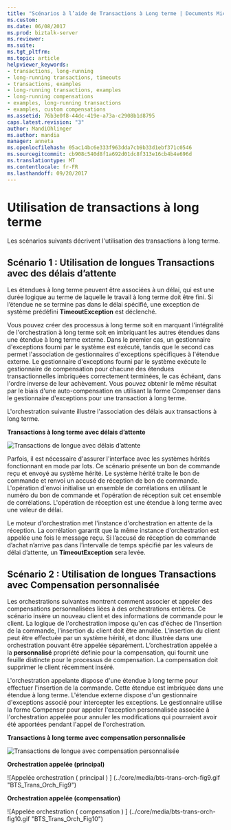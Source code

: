 ```yaml
---
title: "Scénarios à l’aide de Transactions à Long terme | Documents Microsoft"
ms.custom: 
ms.date: 06/08/2017
ms.prod: biztalk-server
ms.reviewer: 
ms.suite: 
ms.tgt_pltfrm: 
ms.topic: article
helpviewer_keywords:
- transactions, long-running
- long-running transactions, timeouts
- transactions, examples
- long-running transactions, examples
- long-running compensations
- examples, long-running transactions
- examples, custom compensations
ms.assetid: 76b3e0f8-44dc-419e-a73a-c2908b1d8795
caps.latest.revision: "3"
author: MandiOhlinger
ms.author: mandia
manager: anneta
ms.openlocfilehash: 05ac14bc6e333f963dda7cb9b33d1ebf371c0546
ms.sourcegitcommit: cb908c540d8f1a692d01dc8f313e16cb4b4e696d
ms.translationtype: MT
ms.contentlocale: fr-FR
ms.lasthandoff: 09/20/2017
---
```

# <a name="scenarios-using-long-running-transactions"></a>Utilisation de transactions à long terme
Les scénarios suivants décrivent l'utilisation des transactions à long terme.  
  
## <a name="scenario-1-using-long-running-transactions-with-timeouts"></a>Scénario 1 : Utilisation de longues Transactions avec des délais d’attente  
 Les étendues à long terme peuvent être associées à un délai, qui est une durée logique au terme de laquelle le travail à long terme doit être fini. Si l’étendue ne se termine pas dans le délai spécifié, une exception de système prédéfini **TimeoutException** est déclenché.  
  
 Vous pouvez créer des processus à long terme soit en marquant l'intégralité de l'orchestration à long terme soit en imbriquant les autres étendues dans une étendue à long terme externe. Dans le premier cas, un gestionnaire d'exceptions fourni par le système est exécuté, tandis que le second cas permet l'association de gestionnaires d'exceptions spécifiques à l'étendue externe. Le gestionnaire d'exceptions fourni par le système exécute le gestionnaire de compensation pour chacune des étendues transactionnelles imbriquées correctement terminées, le cas échéant, dans l'ordre inverse de leur achèvement. Vous pouvez obtenir le même résultat par le biais d'une auto-compensation en utilisant la forme Compenser dans le gestionnaire d'exceptions pour une transaction à long terme.  
  
 L'orchestration suivante illustre l'association des délais aux transactions à long terme.  
  
 **Transactions à long terme avec délais d’attente**  
  
 ![Transactions de longue avec délais d’attente](../core/media/bts-trans-orch-fig7.gif "BTS_Trans_Orch_Fig7")  
  
 Parfois, il est nécessaire d'assurer l'interface avec les systèmes hérités fonctionnant en mode par lots. Ce scénario présente un bon de commande reçu et envoyé au système hérité. Le système hérité traite le bon de commande et renvoi un accusé de réception de bon de commande. L'opération d'envoi initialise un ensemble de corrélations en utilisant le numéro du bon de commande et l'opération de réception suit cet ensemble de corrélations. L'opération de réception est une étendue à long terme avec une valeur de délai.  
  
 Le moteur d'orchestration met l'instance d'orchestration en attente de la réception. La corrélation garantit que la même instance d'orchestration est appelée une fois le message reçu. Si l’accusé de réception de commande d’achat n’arrive pas dans l’intervalle de temps spécifié par les valeurs de délai d’attente, un **TimeoutException** sera levée.  
  
## <a name="scenario-2-using-long-running-transactions-with-custom-compensation"></a>Scénario 2 : Utilisation de longues Transactions avec Compensation personnalisée  
 Les orchestrations suivantes montrent comment associer et appeler des compensations personnalisées liées à des orchestrations entières. Ce scénario insère un nouveau client et des informations de commande pour le client. La logique de l'orchestration impose qu'en cas d'échec de l'insertion de la commande, l'insertion du client doit être annulée. L'insertion du client peut être effectuée par un système hérité, et donc illustrée dans une orchestration pouvant être appelée séparément. L’orchestration appelée a la **personnalisé** propriété définie pour la compensation, qui fournit une feuille distincte pour le processus de compensation. La compensation doit supprimer le client récemment inséré.  
  
 L'orchestration appelante dispose d'une étendue à long terme pour effectuer l'insertion de la commande. Cette étendue est imbriquée dans une étendue à long terme. L'étendue externe dispose d'un gestionnaire d'exceptions associé pour intercepter les exceptions. Le gestionnaire utilise la forme Compenser pour appeler l'exception personnalisée associée à l'orchestration appelée pour annuler les modifications qui pourraient avoir été apportées pendant l'appel de l'orchestration.  
  
 **Transactions à long terme avec compensation personnalisée**  
  
 ![Transactions de longue avec compensation personnalisée](../core/media/bts-trans-orch-fig8.gif "BTS_Trans_Orch_Fig8")  
  
 **Orchestration appelée (principal)**  
  
 ![Appelée orchestration &#40; principal &#41; ] (../core/media/bts-trans-orch-fig9.gif "BTS_Trans_Orch_Fig9")  
  
 **Orchestration appelée (compensation)**  
  
 ![Appelée orchestration &#40; compensation &#41; ] (../core/media/bts-trans-orch-fig10.gif "BTS_Trans_Orch_Fig10")
